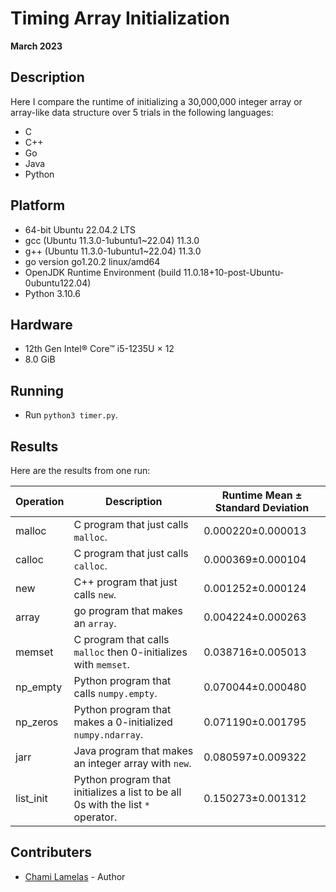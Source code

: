 # Timing Array Initialization

**March 2023**

## Description

Here I compare the runtime of initializing a 30,000,000 integer array or array-like data structure over 5 trials in the following languages: 

* C
* C++
* Go
* Java
* Python

## Platform

* 64-bit Ubuntu 22.04.2 LTS
* gcc (Ubuntu 11.3.0-1ubuntu1~22.04) 11.3.0
* g++ (Ubuntu 11.3.0-1ubuntu1~22.04) 11.3.0
* go version go1.20.2 linux/amd64
* OpenJDK Runtime Environment (build 11.0.18+10-post-Ubuntu-0ubuntu122.04)
* Python 3.10.6

## Hardware

* 12th Gen Intel® Core™ i5-1235U × 12
* 8.0 GiB

## Running

* Run `python3 timer.py`.

## Results

Here are the results from one run:

| Operation | Description | Runtime Mean ± Standard Deviation |
|---|---|---|
| malloc | C program that just calls `malloc`. | 0.000220±0.000013 |
| calloc | C program that just calls `calloc`. | 0.000369±0.000104 |
| new | C++ program that just calls `new`. | 0.001252±0.000124 |
| array	| go program that makes an `array`. | 0.004224±0.000263 |
| memset | C program that calls `malloc` then 0-initializes with `memset`. | 0.038716±0.005013 |
| np_empty | Python program that calls `numpy.empty`. | 0.070044±0.000480 |
| np_zeros | Python program that makes a 0-initialized `numpy.ndarray`. | 0.071190±0.001795 |
| jarr | Java program that makes an integer array with `new`. | 0.080597±0.009322 |
| list_init | Python program that initializes a list to be all 0s with the list `*` operator. | 0.150273±0.001312 |

## Contributers 

* [Chami Lamelas](https://sites.google.com/brandeis.edu/chamilamelas) - Author
